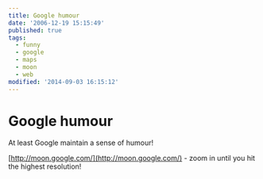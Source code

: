 ```yaml
---
title: Google humour
date: '2006-12-19 15:15:49'
published: true
tags:
  - funny
  - google
  - maps
  - moon
  - web
modified: '2014-09-03 16:15:12'
---
```

# Google humour

At least Google maintain a sense of humour!

[http://moon.google.com/](http://moon.google.com/) - zoom in until you hit the highest resolution!
